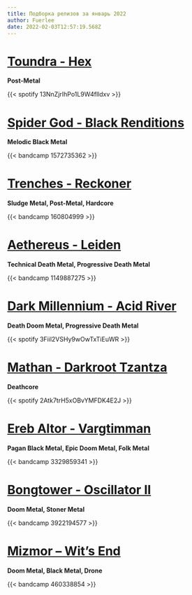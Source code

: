 ```yaml
---
title: Подборка релизов за январь 2022
author: Fuerlee
date: 2022-02-03T12:57:19.568Z
---
```

# [Toundra - Hex](https://open.spotify.com/album/13NnZjrIhPo1L9W4flldxv)

**Post-Metal**

{{< spotify 13NnZjrIhPo1L9W4flldxv >}}

# [Spider God - Black Renditions](https://spider-god.bandcamp.com/album/black-renditions)

**Melodic Black Metal**

{{< bandcamp 1572735362 >}}

# [Trenches - Reckoner](https://digtrenches.bandcamp.com/album/reckoner)

**Sludge Metal, Post-Metal, Hardcore**

{{< bandcamp 160804999 >}}

# [Aethereus - Leiden](https://aethereus.bandcamp.com/album/leiden-2)

**Technical Death Metal, Progressive Death Metal**

{{< bandcamp 1149887275 >}}

# [Dark Millennium - Acid River](https://open.spotify.com/album/3Fiil2VSHy9wOwTxTiEuWR)

**Death Doom Metal, Progressive Death Metal**

{{< spotify 3Fiil2VSHy9wOwTxTiEuWR >}}

# [Mathan - Darkroot Tzantza](https://open.spotify.com/album/2Atk7trH5xOBvYMFDK4E2J)

**Deathcore**

{{< spotify 2Atk7trH5xOBvYMFDK4E2J >}}

# [Ereb Altor - Vargtimman](https://erebaltorhhr.bandcamp.com/album/vargtimman)

**Pagan Black Metal, Epic Doom Metal, Folk Metal**

{{< bandcamp 3329859341 >}}

# [Bongtower - Oscillator II](https://bongtower.bandcamp.com/album/oscillator-ii)

**Doom Metal, Stoner Metal**

{{< bandcamp 3922194577 >}}

# [Mizmor – Wit’s End](https://gileadmedia.bandcamp.com/album/wits-end)

**Doom Metal, Black Metal, Drone**

{{< bandcamp 460338854 >}}